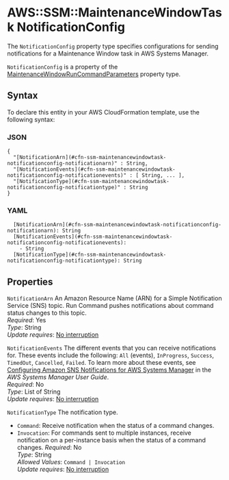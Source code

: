 # AWS::SSM::MaintenanceWindowTask NotificationConfig<a name="aws-properties-ssm-maintenancewindowtask-notificationconfig"></a>

The `NotificationConfig` property type specifies configurations for sending notifications for a Maintenance Window task in AWS Systems Manager\.

 `NotificationConfig` is a property of the [MaintenanceWindowRunCommandParameters](https://docs.aws.amazon.com/AWSCloudFormation/latest/UserGuide/aws-properties-ssm-maintenancewindowtask-maintenancewindowruncommandparameters.html) property type\.

## Syntax<a name="aws-properties-ssm-maintenancewindowtask-notificationconfig-syntax"></a>

To declare this entity in your AWS CloudFormation template, use the following syntax:

### JSON<a name="aws-properties-ssm-maintenancewindowtask-notificationconfig-syntax.json"></a>

```
{
  "[NotificationArn](#cfn-ssm-maintenancewindowtask-notificationconfig-notificationarn)" : String,
  "[NotificationEvents](#cfn-ssm-maintenancewindowtask-notificationconfig-notificationevents)" : [ String, ... ],
  "[NotificationType](#cfn-ssm-maintenancewindowtask-notificationconfig-notificationtype)" : String
}
```

### YAML<a name="aws-properties-ssm-maintenancewindowtask-notificationconfig-syntax.yaml"></a>

```
  [NotificationArn](#cfn-ssm-maintenancewindowtask-notificationconfig-notificationarn): String
  [NotificationEvents](#cfn-ssm-maintenancewindowtask-notificationconfig-notificationevents): 
    - String
  [NotificationType](#cfn-ssm-maintenancewindowtask-notificationconfig-notificationtype): String
```

## Properties<a name="aws-properties-ssm-maintenancewindowtask-notificationconfig-properties"></a>

`NotificationArn`  <a name="cfn-ssm-maintenancewindowtask-notificationconfig-notificationarn"></a>
An Amazon Resource Name \(ARN\) for a Simple Notification Service \(SNS\) topic\. Run Command pushes notifications about command status changes to this topic\.  
*Required*: Yes  
*Type*: String  
*Update requires*: [No interruption](https://docs.aws.amazon.com/AWSCloudFormation/latest/UserGuide/using-cfn-updating-stacks-update-behaviors.html#update-no-interrupt)

`NotificationEvents`  <a name="cfn-ssm-maintenancewindowtask-notificationconfig-notificationevents"></a>
The different events that you can receive notifications for\. These events include the following: `All` \(events\), `InProgress`, `Success`, `TimedOut`, `Cancelled`, `Failed`\. To learn more about these events, see [Configuring Amazon SNS Notifications for AWS Systems Manager](https://docs.aws.amazon.com/systems-manager/latest/userguide/monitoring-sns-notifications.html) in the *AWS Systems Manager User Guide*\.  
*Required*: No  
*Type*: List of String  
*Update requires*: [No interruption](https://docs.aws.amazon.com/AWSCloudFormation/latest/UserGuide/using-cfn-updating-stacks-update-behaviors.html#update-no-interrupt)

`NotificationType`  <a name="cfn-ssm-maintenancewindowtask-notificationconfig-notificationtype"></a>
The notification type\.  
+  `Command`: Receive notification when the status of a command changes\.
+  `Invocation`: For commands sent to multiple instances, receive notification on a per\-instance basis when the status of a command changes\.
*Required*: No  
*Type*: String  
*Allowed Values*: `Command | Invocation`  
*Update requires*: [No interruption](https://docs.aws.amazon.com/AWSCloudFormation/latest/UserGuide/using-cfn-updating-stacks-update-behaviors.html#update-no-interrupt)